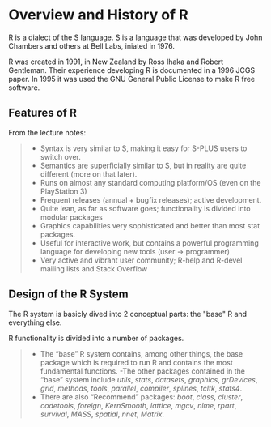 
# Overview and History of R

R is a dialect of the S language. S is a language that was developed by John Chambers and others at Bell Labs, iniated in 1976.

R was created in 1991, in New Zealand by Ross Ihaka and Robert Gentleman. Their experience developing R is documented in a 1996 JCGS paper. In 1995 it was used the GNU General Public License to make R free software.

## Features of R

From the lecture notes:
> - Syntax is very similar to S, making it easy for S-PLUS users to switch over. 
>- Semantics are superficially similar to S, but in reality are quite different (more on that later). 
>- Runs on almost any standard computing platform/OS (even on the PlayStation 3) 
>- Frequent releases (annual + bugfix releases); active development. 
>- Quite lean, as far as software goes; functionality is divided into modular packages 
>- Graphics capabilities very sophisticated and better than most stat packages. 
>- Useful for interactive work, but contains a powerful programming language for developing new tools (user -> programmer) 
>- Very active and vibrant user community; R-help and R-devel mailing lists and Stack Overflow

## Design of the R System

The R system is basicly dived into 2 conceptual parts: the "base" R and everything else.

R functionality is divided into a number of packages.
>- The “base” R system contains, among other things, the base package which is required to run R and contains the most fundamental functions. 
> -The other packages contained in the “base” system include *utils*, *stats*, *datasets*, *graphics*, *grDevices*, *grid*, *methods*, *tools*, *parallel*, *compiler*, *splines*, *tcltk*, *stats4*. 
> - There are also “Recommend” packages: *boot*, *class*, *cluster*, *codetools*, *foreign*, *KernSmooth*, *lattice*, *mgcv*, *nlme*, *rpart*, *survival*, *MASS*, *spatial*, *nnet*, *Matrix*.
<!--stackedit_data:
eyJoaXN0b3J5IjpbLTE5MzkzMjU1MDUsLTE3OTY3OTAxNCw3Mz
A5OTgxMTZdfQ==
-->